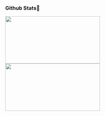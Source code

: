 <h3 id ="stats">Github Stats👋</h3>

<p>
<img height=150 width=300 src="https://github-readme-stats.vercel.app/api?username=hxhb&show_icons=true&count_private=true&theme=radical">
<img height=150 width=300 src="https://github-readme-stats.vercel.app/api/top-langs/?username=hxhb&layout=compact&theme=radical&hide=HTML,Javascript">
<p>
